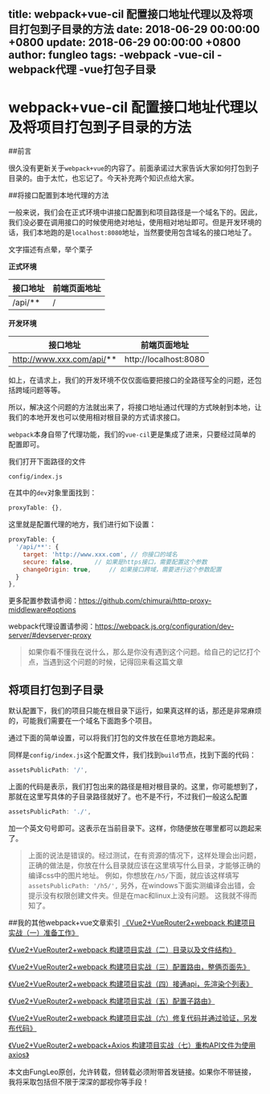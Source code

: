 title: webpack+vue-cil 配置接口地址代理以及将项目打包到子目录的方法
date: 2018-06-29 00:00:00 +0800
update: 2018-06-29 00:00:00 +0800
author: fungleo
tags:
    -webpack
    -vue-cil
    -webpack代理
    -vue打包子目录
---


# webpack+vue-cil 配置接口地址代理以及将项目打包到子目录的方法

##前言

很久没有更新关于`webpack+vue`的内容了。前面承诺过大家告诉大家如何打包到子目录的。由于太忙，也忘记了。今天补充两个知识点给大家。

##将接口配置到本地代理的方法

一般来说，我们会在正式环境中讲接口配置到和项目路径是一个域名下的。因此，我们没必要在调用接口的时候使用绝对地址，使用相对地址即可。但是开发环境的话，我们本地跑的是`localhost:8080`地址，当然要使用包含域名的接口地址了。

文字描述有点晕，举个栗子

**正式环境**

接口地址|前端页面地址
---|---
/api/**|/

**开发环境**

接口地址|前端页面地址
---|---
http://www.xxx.com/api/**|http://localhost:8080

如上，在请求上，我们的开发环境不仅仅面临要把接口的全路径写全的问题，还包括跨域问题等等。

所以，解决这个问题的方法就出来了，将接口地址通过代理的方式映射到本地，让我们的本地开发也可以使用相对根目录的方式请求接口。

`webpack`本身自带了代理功能，我们的`vue-cil`更是集成了进来，只要经过简单的配置即可。

我们打开下面路径的文件

`config/index.js`

在其中的`dev`对象里面找到：
```js
proxyTable: {},
```
这里就是配置代理的地方，我们进行如下设置：

```js
proxyTable: {
  '/api/**': {
    target: 'http://www.xxx.com', // 你接口的域名
    secure: false,		// 如果是https接口，需要配置这个参数
    changeOrigin: true,		// 如果接口跨域，需要进行这个参数配置
  }
},
```
更多配置参数请参阅：https://github.com/chimurai/http-proxy-middleware#options

webpack代理设置请参阅：https://webpack.js.org/configuration/dev-server/#devserver-proxy

> 如果你看不懂我在说什么，那么是你没有遇到这个问题。给自己的记忆打个点，当遇到这个问题的时候，记得回来看这篇文章

## 将项目打包到子目录

默认配置下，我们的项目只能在根目录下运行，如果真这样的话，那还是非常麻烦的，可能我们需要在一个域名下面跑多个项目。

通过下面的简单设置，可以将我们打包的文件放在任意地方跑起来。

同样是`config/index.js`这个配置文件，我们找到`build`节点，找到下面的代码：

```js
assetsPublicPath: '/',
```
上面的代码是表示，我们打包出来的路径是相对根目录的。这里，你可能想到了，那就在这里写具体的子目录路径就好了。也不是不行，不过我们一般这么配置
```js
assetsPublicPath: './',
```
加一个英文句号即可。这表示在当前目录下。这样，你随便放在哪里都可以跑起来了。
> 上面的说法是错误的。经过测试，在有资源的情况下，这样处理会出问题，正确的做法是，你放在什么目录就应该在这里填写什么目录，才能够正确的编译css中的图片地址。
> 例如，你想放在`/h5/`下面，就应该这样填写`assetsPublicPath: '/h5/',`
> 另外，在windows下面实测编译会出错，会提示没有权限创建文件夹。但是在mac和linux上没有问题。
> 这我就不得而知了。


##我的其他webpack+vue文章索引
[《Vue2+VueRouter2+webpack 构建项目实战（一）准备工作》](http://blog.csdn.net/fungleo/article/details/53171052)

[《Vue2+VueRouter2+webpack 构建项目实战（二）目录以及文件结构》](http://blog.csdn.net/fungleo/article/details/53171614)

[《Vue2+VueRouter2+webpack 构建项目实战（三）配置路由，整俩页面先》](http://blog.csdn.net/FungLeo/article/details/53199436)

[《Vue2+VueRouter2+webpack 构建项目实战（四）接通api，先渲染个列表》](http://blog.csdn.net/fungleo/article/details/53202276)

[《Vue2+VueRouter2+webpack 构建项目实战（五）配置子路由》](http://blog.csdn.net/fungleo/article/details/53213167)

[《Vue2+VueRouter2+webpack 构建项目实战（六）修复代码并通过验证，另发布代码》](http://blog.csdn.net/fungleo/article/details/54602753)

[《Vue2+VueRouter2+webpack+Axios 构建项目实战（七）重构API文件为使用axios》](http://blog.csdn.net/fungleo/article/details/71557042)

本文由FungLeo原创，允许转载，但转载必须附带首发链接。如果你不带链接，我将采取包括但不限于深深的鄙视你等手段！


